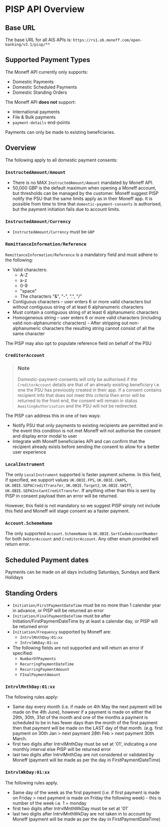 # PISP API Overview

## Base URL
The base URL for all AIS APIs is: `https://rs1.ob.moneff.com/open-banking/v3.1/pisp/**`

## Supported Payment Types
The Moneff API currently only supports:
- Domestic Payments
- Domestic Scheduled Payments
- Domestic Standing Orders

The Moneff API __does not__ support:
- International payments
- File & Bulk payments
- `payment-details` end-points

Payments can only be made to existing beneficiaries.

## Overview
The following apply to all domestic payment consents:

### `InstructedAmount/Amount`
- There is no MAX `InstructedAmount/Amount` mandated by Moneff API.
- 50,000 GBP is the default maximum when opening a Moneff account, but thresholds can be managed by the customer. Moneff suggest PISP notify the PSU that the same limits apply as in their Moneff app. It is possible from time to time that `domestic-payment-consents` is authorised, but the payment initiation fails due to account limits.

### `InstructedAmount/Currency`
- `InstructedAmount/Currency` must be `GBP`

### `RemittanceInformation/Reference`
`RemittanceInformation/Reference` is a mandatory field and must adhere to the following:
- Valid characters:
  - A-Z
  - a-z
  - 0-9
  - "space"
  - The characters "&", "-", ".", "/"
- Contiguous characters – user enters 6 or more valid characters but without contiguous string of at least 6 alphanumeric characters
- Must contain a contiguous string of at least 6 alphanumeric characters
- Homogeneous string – user enters 6 or more valid characters (including valid non-alphanumeric characters) - After stripping out non-alphanumeric characters the resulting string cannot consist of all the same character

The PISP may also opt to populate reference field on behalf of the PSU

### `CreditorAccount`
<!-- theme: info -->
> ### Note
>
> Domestic-payment-consents will only be authorised if the `CreditorAccount` details are that of an already existing beneficiary i.e. one the PSU has previously created in their app.
> If a consent contains recipient info that does not meet this criteria then error will be returned to the front end, the consent will remain in status `AwaitingAuthorisation` and the PSU will not be redirected.

The PISP can address this in one of two ways:
- Notify PSU that only payments to existing recipients are permitted and in the event this condition is not met Moneff will not authorise the consent and display error modal to user
- Integrate with Moneff beneficiaries API and can confirm that the recipient already exists before sending the consent to allow for a better user experience

### `LocalInstrument`
The only `LocalInstrument` supported is faster payment scheme. In this field, if specified, we support values `UK.OBIE.FPS`, `UK.OBIE.CHAPS`, `UK.OBIE.SEPACreditTransfer`, `UK.OBIE.Target2`, `UK.OBIE.SWIFT`, `UK.OBIE.SEPAInstantCreditTransfer`. If anything other than this is sent by PISP in consent payload then an error will be returned.

However, this field is not mandatory so we suggest PISP simply not include this field and Moneff will stage consent as a faster payment.

### `Account.SchemeName`
The only supported `Account.SchemeName` is `UK.OBIE.SortCodeAccountNumber` for both `DebtorAccount` and `CreditorAccount`. Any other enum provided will return error.

## Scheduled Payment dates
Payments can be made on all days including Saturdays, Sundays and Bank Holidays

## Standing Orders
- `Initiation/FirstPaymentDateTime` must be no more than 1 calendar year in advance, or PISP will be returned an error
- `Initiation/FinalPaymentDateTime` must be after Initiation/FirstPaymentDateTime by at least a calendar day, or PISP will be returned error
- `Initiation/Frequency` supported by Moneff  are:
  - `IntrvlMnthDay:01:xx`
  - `IntrvlWkDay:01:xx`
- The following fields are not supported and will return an error if specified:
  - `NumberOfPayments`
  - `RecurringPaymentDateTime`
  - `RecurringPaymentAmount`
  - `FInalPaymentAmount`


### `IntrvlMnthDay:01:xx`
The following rules apply:
- Same day every month (i.e. if made on 4th May the next payment will be made on the 4th June), however if a payment is made on either the 29th, 30th, 31st of the month and one of the months a payment is scheduled to be in has fewer days than the month of the first payment then that payment will be made on the LAST day of that month. (e.g. first payment on 30th Jan > next payment 28th Feb > next payment 30th March.
- first two digits after IntrvlMnthDay must be set at '01', indicating a one monthly interval else PISP will be returned error
- last two digits after IntrvlMnthDay are not considered or validated by Moneff  (payment will be made as per the day in FirstPaymentDateTime)

### `IntrvlWkDay:01:xx`
The following rules apply.
- Same day of the week as the first payment (i.e. if first payment is made on Friday > next payment is made on Friday the following week) - this is number of the week i.e. 1 = monday
- first two digits after IntrvlMnthWkDay must be set at '01'
- last two digits after IntrvlMnthWkDay are not taken in to account by Moneff (payment will be made as per the day in FirstPaymentDateTime)
